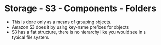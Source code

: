 # Storage - S3 - Components - Folders
- This is done only as a means of grouping objects.
- Amazon S3 does it by using key-name prefixes for objects
- S3 has a flat structure, there is no hierarchy like you would see in a typical file system.
